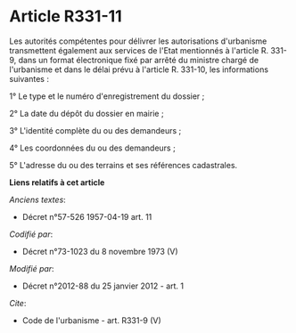 # Article R331-11

Les autorités compétentes pour délivrer les autorisations d'urbanisme transmettent également aux services de l'Etat
mentionnés à l'article R. 331-9, dans un format électronique fixé par arrêté du ministre chargé de l'urbanisme et dans le
délai prévu à l'article R. 331-10, les informations suivantes : 

1° Le type et le numéro d'enregistrement du dossier ; 

2° La date du dépôt du dossier en mairie ; 

3° L'identité complète du ou des demandeurs ; 

4° Les coordonnées du ou des demandeurs ; 

5° L'adresse du ou des terrains et ses références cadastrales.

**Liens relatifs à cet article**

_Anciens textes_:

  - Décret n°57-526 1957-04-19 art. 11

_Codifié par_:

  - Décret n°73-1023 du 8 novembre 1973 (V)

_Modifié par_:

  - Décret n°2012-88 du 25 janvier 2012 - art. 1

_Cite_:

  - Code de l'urbanisme - art. R331-9 (V)
